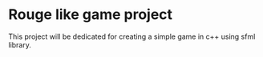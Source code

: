 # Rouge like game project

This project will be dedicated for creating a simple game in c++ using sfml library.
